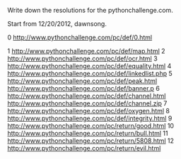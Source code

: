 Write down the resolutions for the pythonchallenge.com.

Start from 12/20/2012, dawnsong.

0
http://www.pythonchallenge.com/pc/def/0.html

1
http://www.pythonchallenge.com/pc/def/map.html
2
http://www.pythonchallenge.com/pc/def/ocr.html
3
http://www.pythonchallenge.com/pc/def/equality.html
4
http://www.pythonchallenge.com/pc/def/linkedlist.php
5
http://www.pythonchallenge.com/pc/def/peak.html
http://www.pythonchallenge.com/pc/def/banner.p
6
http://www.pythonchallenge.com/pc/def/channel.html
http://www.pythonchallenge.com/pc/def/channel.zip
7
http://www.pythonchallenge.com/pc/def/oxygen.html
8
http://www.pythonchallenge.com/pc/def/integrity.html
9
http://www.pythonchallenge.com/pc/return/good.html
10
http://www.pythonchallenge.com/pc/return/bull.html
11
http://www.pythonchallenge.com/pc/return/5808.html
12
http://www.pythonchallenge.com/pc/return/evil.html
